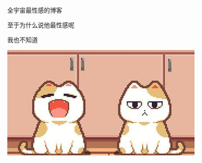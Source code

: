 全宇宙最性感的博客

至于为什么说他最性感呢

我也不知道

![IMAGE](2019-10-13-First-Post/48e6164ac56e11ef9acacce4e39404c9.jpeg)
